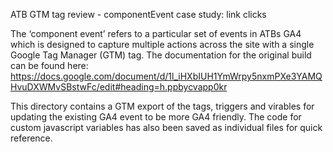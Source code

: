 ATB GTM tag review - componentEvent case study: link clicks

The ‘component event’ refers to a particular set of events in ATBs GA4 which is designed to capture multiple actions across the site with a single Google Tag Manager (GTM) tag. The documentation for the original build can be found here: https://docs.google.com/document/d/1l_iHXbIUH1YmWrpy5nxmPXe3YAMQHvuDXWMvSBstwFc/edit#heading=h.ppbycvapp0kr

This directory contains a GTM export of the tags, triggers and virables for updating the existing GA4 event to be more GA4 friendly. The code for custom javascript variables has also been saved as individual files for quick reference.